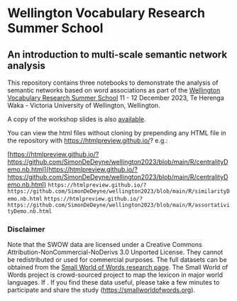 
# Wellington Vocabulary Research Summer School

## An introduction to multi-scale semantic network analysis
This repository contains three notebooks to demonstrate the analysis of semantic networks based on word associations as part of the [Wellington Vocabulary Research Summer School](https://vocabatvic.weebly.com/summer-school.html) 11 - 12 December 2023, Te Herenga Waka - Victoria University of Wellington,  Wellington.


A copy of the workshop slides is also [available](./presentation/MultiscaleSemanticNetworksDeDeyne2023.pdf).

You can view the html files without cloning by prepending any HTML file in the repository with https://htmlpreview.github.io/? e.g.:

[https://htmlpreview.github.io/?https://github.com/SimonDeDeyne/wellington2023/blob/main/R/centralityDemo.nb.html](https://htmlpreview.github.io/?https://github.com/SimonDeDeyne/wellington2023/blob/main/R/centralityDemo.nb.html)
`https://htmlpreview.github.io/?https://github.com/SimonDeDeyne/wellington2023/blob/main/R/similarityDemo.nb.html`
`https://htmlpreview.github.io/?https://github.com/SimonDeDeyne/wellington2023/blob/main/R/assortativityDemo.nb.html`

### Disclaimer
Note that the SWOW data are licensed under a Creative Commons Attribution-NonCommercial-NoDerivs 3.0 Unported License. They cannot be redistributed or used for commercial purposes. The full datasets can be obtained from the [Small World of Words research page](https://smallworldofwords.org/en/project/research).
The Small World of Words project is crowd-sourced project to map the lexicon in major world languages. If . If you find these data useful, please take a few minutes to participate and share the study (https://smallworldofwords.org).
